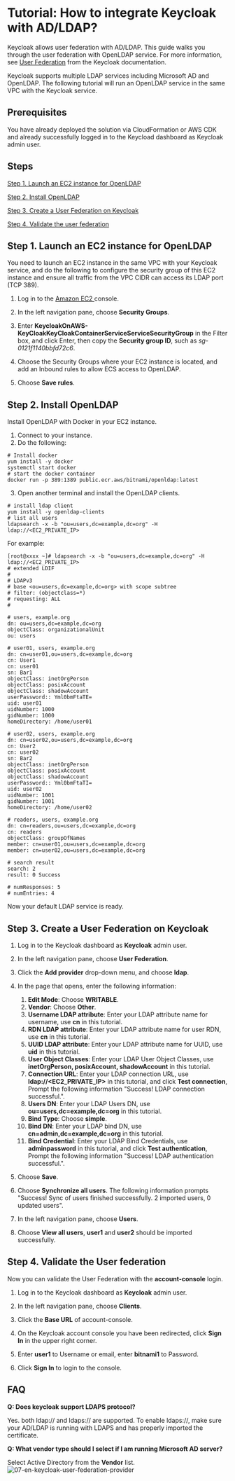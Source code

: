 # Tutorial: How to integrate Keycloak with AD/LDAP?

Keycloak allows user federation with AD/LDAP. This guide walks you through the user federation with OpenLDAP service. For more information, see [User Federation](https://www.keycloak.org/docs/latest/server_admin/#_user-storage-federation) from the Keycloak documentation.

Keycloak supports multiple LDAP services including Microsoft AD and OpenLDAP. The following tutorial will run an OpenLDAP service in the same VPC with the Keycloak service.

## Prerequisites

You have already deployed the solution via CloudFormation or AWS CDK and already successfully logged in to the Keycload dashboard as Keycloak admin user.

## Steps

[Step 1. Launch an EC2 instance for OpenLDAP](#step-1-launch-a-ec2-instance-for-openldap)

[Step 2. Install OpenLDAP](#step-2-install-openldap)

[Step 3. Create a User Federation on Keycloak](#step-3-create-a-user-federation-on-keycloak)

[Step 4. Validate the user federation](#step-4-validate-the-user-federation)

## Step 1. Launch an EC2 instance for OpenLDAP

You need to launch an EC2 instance in the same VPC with your Keycloak service, and do the following to configure the security group of this EC2 instance and ensure all traffic from the VPC CIDR can access its LDAP port (TCP 389).

1. Log in to the [Amazon EC2 ][Amazon EC2 console] console.

2. In the left navigation pane, choose **Security Groups**.

3. Enter **KeycloakOnAWS-KeyCloakKeyCloakContainerServiceServiceSecurityGroup** in the Filter box, and click Enter, then copy the **Security group ID**, such as *sg-0121f1140bbfd72c6*.

4. Choose the Security Groups where your EC2 instance is located, and add an Inbound rules to allow ECS access to OpenLDAP.

5. Choose **Save rules**.

## Step 2. Install OpenLDAP

Install OpenLDAP with Docker in your EC2 instance.

1. Connect to your instance.
2. Do the following:
```
# Install docker 
yum install -y docker
systemctl start docker
# start the docker container
docker run -p 389:1389 public.ecr.aws/bitnami/openldap:latest
```

3. Open another terminal and install the OpenLDAP clients.

```
# install ldap client
yum install -y openldap-clients
# list all users
ldapsearch -x -b "ou=users,dc=example,dc=org" -H ldap://<EC2_PRIVATE_IP>
```

For example:
```
[root@xxxx ~]# ldapsearch -x -b "ou=users,dc=example,dc=org" -H ldap://<EC2_PRIVATE_IP>
# extended LDIF
#
# LDAPv3
# base <ou=users,dc=example,dc=org> with scope subtree
# filter: (objectclass=*)
# requesting: ALL
#

# users, example.org
dn: ou=users,dc=example,dc=org
objectClass: organizationalUnit
ou: users

# user01, users, example.org
dn: cn=user01,ou=users,dc=example,dc=org
cn: User1
cn: user01
sn: Bar1
objectClass: inetOrgPerson
objectClass: posixAccount
objectClass: shadowAccount
userPassword:: Yml0bmFtaTE=
uid: user01
uidNumber: 1000
gidNumber: 1000
homeDirectory: /home/user01

# user02, users, example.org
dn: cn=user02,ou=users,dc=example,dc=org
cn: User2
cn: user02
sn: Bar2
objectClass: inetOrgPerson
objectClass: posixAccount
objectClass: shadowAccount
userPassword:: Yml0bmFtaTI=
uid: user02
uidNumber: 1001
gidNumber: 1001
homeDirectory: /home/user02

# readers, users, example.org
dn: cn=readers,ou=users,dc=example,dc=org
cn: readers
objectClass: groupOfNames
member: cn=user01,ou=users,dc=example,dc=org
member: cn=user02,ou=users,dc=example,dc=org

# search result
search: 2
result: 0 Success

# numResponses: 5
# numEntries: 4
```

Now your default LDAP service is ready.

## Step 3. Create a User Federation on Keycloak

1. Log in to the Keycloak dashboard as **Keycloak** admin user.

2. In the left navigation pane, choose **User Federation**.

3. Click the **Add provider** drop-down menu, and choose **ldap**.

4. In the page that opens, enter the following information:
    1. **Edit Mode**: Choose **WRITABLE**.
    2. **Vendor**: Choose **Other**.
    3. **Username LDAP attribute**: Enter your LDAP attribute name for username, use **cn** in this tutorial.
    4. **RDN LDAP attribute**: Enter your LDAP attribute name for user RDN, use **cn** in this tutorial.
    5. **UUID LDAP attribute**: Enter your LDAP attribute name for UUID, use **uid** in this tutorial.
    6. **User Object Classes**: Enter your LDAP User Object Classes, use **inetOrgPerson, posixAccount, shadowAccount** in this tutorial.
    7. **Connection URL**: Enter your LDAP connection URL, use **ldap://<EC2_PRIVATE_IP>** in this tutorial, and click **Test connection**, Prompt the following information "Success! LDAP connection successful.".
    8. **Users DN**: Enter your LDAP Users DN, use **ou=users,dc=example,dc=org** in this tutorial.
    9. **Bind Type**: Choose **simple**.
    10. **Bind DN**: Enter your LDAP bind DN, use **cn=admin,dc=example,dc=org** in this tutorial.
    11. **Bind Credential**: Enter your LDAP Bind Credentials, use **adminpassword** in this tutorial, and click **Test authentication**, Prompt the following information "Success! LDAP authentication successful.".

5. Choose **Save**.

6. Choose **Synchronize all users**. The following information prompts "Success! Sync of users finished successfully. 2 imported users, 0 updated users".

7. In the left navigation pane, choose **Users**.

8. Choose **View all users**, **user1** and **user2** should be imported successfully.

## Step 4. Validate the User federation

Now you can validate the User Federation with the **account-console** login.

1. Log in to the Keycloak dashboard as **Keycloak** admin user.

2. In the left navigation pane, choose **Clients**.

3. Click the **Base URL** of account-console.

4. On the Keycloak account console you have been redirected, click **Sign In** in the upper right corner. 

5. Enter **user1** to Username or email, enter **bitnami1** to Password.

6. Click **Sign In** to login to the console.

## FAQ

**Q: Does keycloak support LDAPS protocol?**

   Yes. both ldap:// and ldaps:// are supported. To enable ldaps://, make sure your AD/LDAP is running with LDAPS and has properly imported the certificate.

**Q: What vendor type should I select if I am running Microsoft AD server?**

   Select Active Directory from the **Vendor** list.
   ![07-en-keycloak-user-federation-provider](../../images/implementation-guide/tutorial/ad-ldap/07-en-keycloak-user-federation-provider.png)


[Amazon Certificate Manager]: https://aws.amazon.com/cn/certificate-manager/
[AWS Certificate Manager console]: https://console.aws.amazon.com/acm/home
[AWS CloudFormation console]: https://console.aws.amazon.com/cloudformation/home
[Amazon EC2 console]: https://console.aws.amazon.com/ec2
[AWS Secrets Manager console]: https://console.aws.amazon.com/secretsmanager
[Amazon Route 53 console]: https://console.aws.amazon.com/route53


